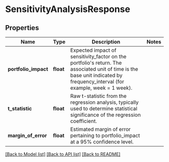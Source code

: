 # SensitivityAnalysisResponse

## Properties
Name | Type | Description | Notes
------------ | ------------- | ------------- | -------------
**portfolio_impact** | **float** | Expected impact of sensitivity_factor on the portfolio&#39;s return. The associated unit of time is the base unit indicated by frequency_interval (for example, week &#x3D; 1 week). | 
**t_statistic** | **float** | Raw t-statistic from the regression analysis, typically used to determine statistical significance of the regression coefficient. | 
**margin_of_error** | **float** | Estimated margin of error pertaining to portfolio_impact at a 95% confidence level. | 

[[Back to Model list]](../README.md#documentation-for-models) [[Back to API list]](../README.md#documentation-for-api-endpoints) [[Back to README]](../README.md)


